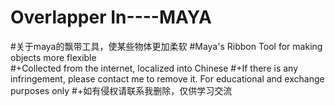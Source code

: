 # Overlapper  In----MAYA
#关于maya的飘带工具，使某些物体更加柔软
#Maya's Ribbon Tool for making objects more flexible  
#+Collected from the internet, localized into Chinese
#+If there is any infringement, please contact me to remove it. For educational and exchange purposes only
#+如有侵权请联系我删除，仅供学习交流

